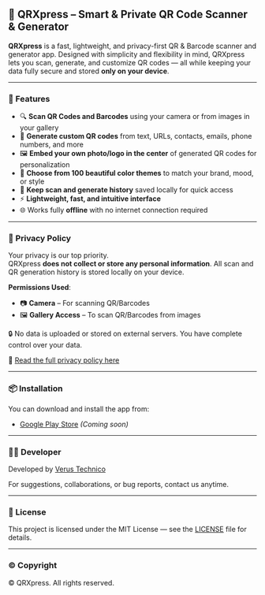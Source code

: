 ## 📱 QRXpress – Smart & Private QR Code Scanner & Generator

**QRXpress** is a fast, lightweight, and privacy-first QR & Barcode scanner and generator app. Designed with simplicity and flexibility in mind, QRXpress lets you scan, generate, and customize QR codes — all while keeping your data fully secure and stored **only on your device**.

---

### 🚀 Features

- 🔍 **Scan QR Codes and Barcodes** using your camera or from images in your gallery  
- 🎨 **Generate custom QR codes** from text, URLs, contacts, emails, phone numbers, and more  
- 🖼️ **Embed your own photo/logo in the center** of generated QR codes for personalization  
- 🌈 **Choose from 100 beautiful color themes** to match your brand, mood, or style  
- 📂 **Keep scan and generate history** saved locally for quick access  
- ⚡ **Lightweight, fast, and intuitive interface**  
- 🌐 Works fully **offline** with no internet connection required

---

### 🔐 Privacy Policy

Your privacy is our top priority.  
QRXpress **does not collect or store any personal information**. All scan and QR generation history is stored locally on your device.

**Permissions Used**:
- 📷 **Camera** – For scanning QR/Barcodes
- 🖼️ **Gallery Access** – To scan QR/Barcodes from images

🔒 No data is uploaded or stored on external servers. You have complete control over your data.

🔗 [Read the full privacy policy here](https://verustechnico.github.io/QRXpress-Scanner-Generator/)

---

### 📦 Installation

You can download and install the app from:

- [Google Play Store](#) *(Coming soon)*  

---

### 👨‍💻 Developer

Developed by [Verus Technico](mailto:verustechnico@gmail.com)

For suggestions, collaborations, or bug reports, contact us anytime.

---

### 📄 License

This project is licensed under the MIT License — see the [LICENSE](LICENSE) file for details.

---

### © Copyright

  &copy; QRXpress. All rights reserved.

```
